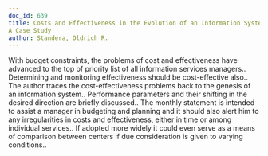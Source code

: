 ```yaml
---
doc_id: 639
title: Costs and Effectiveness in the Evolution of an Information System:
A Case Study
author: Standera, Oldrich R.
---
```


With budget constraints, the problems of cost and effectiveness have 
advanced to the top of priority list of all information services managers..
Determining and monitoring effectiveness should be cost-effective also..
   The author traces the cost-effectiveness problems back to the genesis of an 
information system.. Performance parameters and their shifting in the desired 
direction are briefly discussed.. The monthly statement is intended to assist a
manager in budgeting and planning and it should also alert him to any 
irregularities in costs and effectiveness, either in time or among individual 
services.. If adopted more widely it could even serve as a means of comparison 
between centers if due consideration is given to varying conditions..